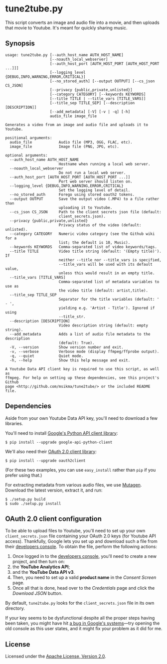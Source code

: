 tune2tube.py
============

This script converts an image and audio file into a movie, and then
uploads that movie to Youtube. It's meant for quickly sharing music.


Synopsis
--------

```
usage: tune2tube.py [--auth_host_name AUTH_HOST_NAME]
                    [--noauth_local_webserver]
                    [--auth_host_port [AUTH_HOST_PORT [AUTH_HOST_PORT ...]]]
                    [--logging_level {DEBUG,INFO,WARNING,ERROR,CRITICAL}]
                    [--no_stored_auth] [--output OUTPUT] [--cs_json CS_JSON]
                    [--privacy {public,private,unlisted}]
                    [--category CATEGORY] [--keywords KEYWORDS]
                    [--title TITLE | --title_vars [TITLE_VARS]]
                    [--title_sep TITLE_SEP] [--description [DESCRIPTION]]
                    [--add_metadata] [-V] [-v | -q] [-h]
                    audio_file image_file

Generates a video from an image and audio file and uploads it to Youtube.

positional arguments:
  audio_file            Audio file (MP3, OGG, FLAC, etc).
  image_file            Image file (PNG, JPG, etc).

optional arguments:
  --auth_host_name AUTH_HOST_NAME
                        Hostname when running a local web server.
  --noauth_local_webserver
                        Do not run a local web server.
  --auth_host_port [AUTH_HOST_PORT [AUTH_HOST_PORT ...]]
                        Port web server should listen on.
  --logging_level {DEBUG,INFO,WARNING,ERROR,CRITICAL}
                        Set the logging level of detail.
  --no_stored_auth      Forego using stored oauth2 tokens.
  --output OUTPUT       Save the output video (.MP4) to a file rather than
                        uploading it to Youtube.
  --cs_json CS_JSON     Path to the client secrets json file (default:
                        client_secrets.json).
  --privacy {public,private,unlisted}
                        Privacy status of the video (default: unlisted).
  --category CATEGORY   Numeric video category (see the Github wiki for a
                        list; the default is 10, Music).
  --keywords KEYWORDS   Comma-separated list of video keywords/tags.
  --title TITLE         Video title string (default: '(Empty title)'). If
                        neither --title nor --title_vars is specified,
                        --title_vars will be used with its default value,
                        unless this would result in an empty title.
  --title_vars [TITLE_VARS]
                        Comma-separated list of metadata variables to use as
                        the video title (default: artist,title).
  --title_sep TITLE_SEP
                        Separator for the title variables (default: ' - ',
                        yielding e.g. 'Artist - Title'). Ignored if using
                        --title_str.
  --description [DESCRIPTION]
                        Video description string (default: empty string).
  --add_metadata        Adds a list of audio file metadata to the description
                        (default: True).
  -V, --version         Show version number and exit.
  -v, --verbose         Verbose mode (display ffmpeg/ffprobe output).
  -q, --quiet           Quiet mode.
  -h, --help            Show this help message and exit.

A Youtube Data API client key is required to use this script, as well as
ffmpeg. For help on setting up these dependencies, see this project's Github
page <http://github.com/msikma/tune2tube/> or the included README file.
```

Dependencies
------------

Aside from your own Youtube Data API key, you'll need to download a few
libraries.

You'll need to install [Google's Python API client
library](https://github.com/google/google-api-python-client):

    $ pip install --upgrade google-api-python-client

We'll also need their [OAuth 2.0 client
library](https://github.com/google/oauth2client):

    $ pip install --upgrade oauth2client

(For these two examples, you can use `easy_install` rather than `pip` if
you prefer using that.)

For extracting metadata from various audio files, we use
[Mutagen](https://bitbucket.org/lazka/mutagen/). Download the latest
version, extract it, and run:

    $ ./setup.py build
    $ sudo ./setup.py install


OAuth 2.0 client configuration
------------------------------

To be able to upload files to Youtube, you'll need to set up your own
`client_secrets.json` file containing your OAuth 2.0 keys (for Youtube
API access). Thankfully, Google lets you set up and download such a file
from their [developers console](https://console.developers.google.com/).
To obtain the file, perform the following actions:

1. Once logged in to the [developers
console](https://console.developers.google.com/), you'll need to create
a new project, and then turn on:
1. the **YouTube Analytics API**;
1. and the **YouTube Data API v3**.
1. Then, you need to set up a valid **product name** in the *Consent
Screen* page.
1. Once all that is done, head over to the *Credentials* page and click
the *Download JSON* button.

By default, `tune2tube.py` looks for the `client_secrets.json` file in
its own directory.

If your key seems to be dysfunctional despite all the proper steps
having been taken, you might have hit [a bug in Google's
systems](http://stackoverflow.com/a/23750669/3553425)—try opening the
old console as this user states, and it might fix your problem as it did
for me.


License
-------

Licensed under the [Apache License, Version
2.0](http://opensource.org/licenses/Apache-2.0).